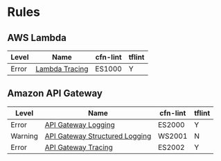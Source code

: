 Rules
=====

## AWS Lambda

| Level   | Name                                       | cfn-lint | tflint |
|---------|--------------------------------------------|----------|--------|
| Error   | [Lambda Tracing](lambda.md#tracing)        | ES1000   | Y      |

## Amazon API Gateway

| Level   | Name                                                                | cfn-lint | tflint |
|---------|---------------------------------------------------------------------|----------|--------|
| Error   | [API Gateway Logging](api_gateway.md#logging)                       | ES2000   | Y      |
| Warning | [API Gateway Structured Logging](api_gateway.md#structured-logging) | WS2001   | N      |
| Error   | [API Gateway Tracing](api_gateway.md#tracing)                       | ES2002   | Y      |

